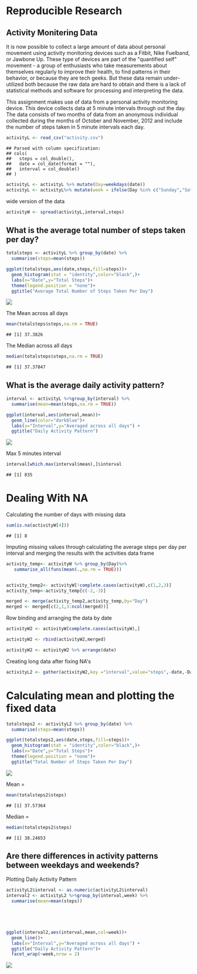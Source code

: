 Reproducible Research
=====================

Activity Monitering Data
------------------------

It is now possible to collect a large amount of data about personal movement using activity monitoring devices such as a Fitbit, Nike Fuelband, or Jawbone Up. These type of devices are part of the "quantified self" movement - a group of enthusiasts who take measurements about themselves regularly to improve their health, to find patterns in their behavior, or because they are tech geeks. But these data remain under-utilized both because the raw data are hard to obtain and there is a lack of statistical methods and software for processing and interpreting the data.

This assignment makes use of data from a personal activity monitoring device. This device collects data at 5 minute intervals through out the day. The data consists of two months of data from an anonymous individual collected during the months of October and November, 2012 and include the number of steps taken in 5 minute intervals each day.

``` r
activityL <- read_csv("activity.csv")
```

    ## Parsed with column specification:
    ## cols(
    ##   steps = col_double(),
    ##   date = col_date(format = ""),
    ##   interval = col_double()
    ## )

``` r
activityL <- activityL %>% mutate(Day=weekdays(date))
activityL <- activityL%>% mutate(week = ifelse(Day %in% c("Sunday","Saturday"),"weekend","weekday"))
```

wide version of the data

``` r
activityW <- spread(activityL,interval,steps)
```

What is the average total number of steps taken per day?
--------------------------------------------------------

``` r
totalsteps <- activityL %>% group_by(date) %>%
  summarise(steps=mean(steps))

ggplot(totalsteps,aes(date,steps,fill=steps))+
  geom_histogram(stat = "identity",color="black",)+
  labs(x="Date",y="Total Steps")+
  theme(legend.position = "none")+
  ggtitle("Average Total Number of Steps Taken Per Day")
```

![](PA1_template_files/figure-markdown_github/pressur-1.png)

The Mean across all days

``` r
mean(totalsteps$steps,na.rm = TRUE)
```

    ## [1] 37.3826

The Median across all days

``` r
median(totalsteps$steps,na.rm = TRUE)
```

    ## [1] 37.37847

What is the average daily activity pattern?
-------------------------------------------

``` r
interval <- activityL %>%group_by(interval) %>%
  summarise(mean=mean(steps,na.rm = TRUE))

ggplot(interval,aes(interval,mean))+
  geom_line(color="darkblue")+
  labs(x="Interval",y="Averaged across all days") +
  ggtitle("Daily Activity Pattern")
```

![](PA1_template_files/figure-markdown_github/4444-1.png)

Max 5 minutes interval

``` r
interval[which.max(interval$mean),]$interval
```

    ## [1] 835

Dealing With NA
===============

Calculating the number of days with missing data

``` r
sum(is.na(activityW[4]))
```

    ## [1] 8

Imputing missing values through calculating the average steps per day per interval and merging the results with the activities data frame

``` r
activity_temp<- activityW %>% group_by(Day)%>%
   summarise_all(funs(mean(.,na.rm = TRUE)))


activity_temp2<- activityW[!complete.cases(activityW),c(1,2,3)]
activity_temp<-activity_temp[c(-2,-3)]

merged <- merge(activity_temp2,activity_temp,by="Day")
merged <- merged[c(2,1,3:ncol(merged))]
```

Row binding and arranging the data by date

``` r
activityW2 <- activityW[complete.cases(activityW),]

activityW2 <- rbind(activityW2,merged)

activityW2 <- activityW2 %>% arrange(date)
```

Creating long data after fixing NA's

``` r
activityL2 <- gather(activityW2,key ="interval",value="steps",-date,-Day,-week)
```

Calculating mean and plotting the fixed data
============================================

``` r
totalsteps2 <- activityL2 %>% group_by(date) %>%
  summarise(steps=mean(steps))

ggplot(totalsteps2,aes(date,steps,fill=steps))+
  geom_histogram(stat = "identity",color="black",)+
  labs(x="Date",y="Total Steps")+
  theme(legend.position = "none")+
  ggtitle("Total Number of Steps Taken Per Day")
```

![](PA1_template_files/figure-markdown_github/8888-1.png)

Mean =

``` r
mean(totalsteps2$steps)
```

    ## [1] 37.57364

Median =

``` r
median(totalsteps2$steps)
```

    ## [1] 38.24653

Are there differences in activity patterns between weekdays and weekends?
-------------------------------------------------------------------------

Plotting Daily Activity Pattern

``` r
activityL2$interval <- as.numeric(activityL2$interval)
interval2 <- activityL2 %>%group_by(interval,week) %>%
  summarise(mean=mean(steps))





ggplot(interval2,aes(interval,mean,col=week))+
  geom_line()+
  labs(x="Interval",y="Averaged across all days") +
  ggtitle("Daily Activity Pattern")+
  facet_wrap(~week,nrow = 2)
```

![](PA1_template_files/figure-markdown_github/11-1.png)
